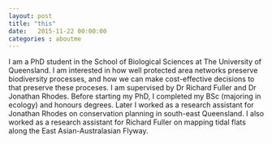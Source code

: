 ```yaml
---
layout: post
title: "this"
date:   2015-11-22 00:00:00
categories : aboutme
---
```


I am a PhD student in the School of Biological Sciences at The University of Queensland. I am interested in how well protected area networks preserve biodiversity processes, and how we can make cost-effective decisions to that preserve these proceses. I am supervised by Dr Richard Fuller and Dr Jonathan Rhodes. Before starting my PhD, I completed my BSc (majoring in ecology) and honours degrees. Later I worked as a research assistant for Jonathan Rhodes on conservation planning in south-east Queensland. I also worked as a research assistant for Richard Fuller on mapping tidal flats along the East Asian-Australasian Flyway.
